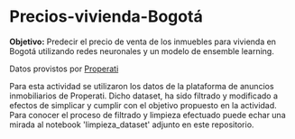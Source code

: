 # Precios-vivienda-Bogotá
**Objetivo:** Predecir el precio de venta de los inmuebles para vivienda en Bogotá utilizando redes neuronales y un modelo de ensemble learning.

Datos provistos por <a href='https://www.properati.com.co'>Properati</a>

Para esta actividad se utilizaron los datos de la plataforma de anuncios inmobiliarios de Properati. Dicho dataset, ha sido filtrado y modificado a efectos de simplicar y cumplir con el objetivo propuesto en la actividad. Para conocer el proceso de filtrado y limpieza efectuado puede echar una mirada al notebook 'limpieza_dataset' adjunto en este repositorio.  
